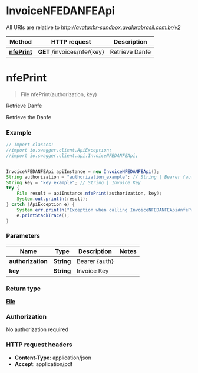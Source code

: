 # InvoiceNFEDANFEApi

All URIs are relative to *http://avataxbr-sandbox.avalarabrasil.com.br/v2*

Method | HTTP request | Description
------------- | ------------- | -------------
[**nfePrint**](InvoiceNFEDANFEApi.md#nfePrint) | **GET** /invoices/nfe/{key} | Retrieve Danfe


<a name="nfePrint"></a>
# **nfePrint**
> File nfePrint(authorization, key)

Retrieve Danfe

Retrieve the Danfe 

### Example
```java
// Import classes:
//import io.swagger.client.ApiException;
//import io.swagger.client.api.InvoiceNFEDANFEApi;


InvoiceNFEDANFEApi apiInstance = new InvoiceNFEDANFEApi();
String authorization = "authorization_example"; // String | Bearer {auth}
String key = "key_example"; // String | Invoice Key
try {
    File result = apiInstance.nfePrint(authorization, key);
    System.out.println(result);
} catch (ApiException e) {
    System.err.println("Exception when calling InvoiceNFEDANFEApi#nfePrint");
    e.printStackTrace();
}
```

### Parameters

Name | Type | Description  | Notes
------------- | ------------- | ------------- | -------------
 **authorization** | **String**| Bearer {auth} |
 **key** | **String**| Invoice Key |

### Return type

[**File**](File.md)

### Authorization

No authorization required

### HTTP request headers

 - **Content-Type**: application/json
 - **Accept**: application/pdf

